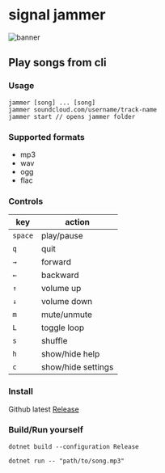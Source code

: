 # signal jammer 

![banner](https://raw.githubusercontent.com/jooapa/signal-jammer/644dfc35cd28b7e8b366c0193f7c45544b0e4289/images/banner.png)
## Play songs from cli

### Usage
```
jammer [song] ... [song]
jammer soundcloud.com/username/track-name 
jammer start // opens jammer folder
```

### Supported formats
- mp3
- wav
- ogg
- flac

### Controls

| key | action |
|  --------  |  -------  |
| `space` | play/pause |
| `q` | quit |
| `→` | forward |
| `←` | backward |
| `↑` | volume up |
| `↓` | volume down |
| `m` | mute/unmute |
| `L` | toggle loop |
| `s` | shuffle |
| `h` | show/hide help |
| `c` | show/hide settings |


### Install
Github latest [Release](https://github.com/jooapa/signal-jammer/releases/latest)

### Build/Run yourself
```
dotnet build --configuration Release
```
```
dotnet run -- "path/to/song.mp3"
```